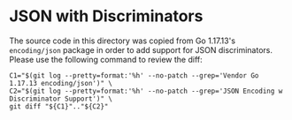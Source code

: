 # JSON with Discriminators

The source code in this directory was copied from Go 1.17.13's `encoding/json` package in order to add support for JSON discriminators. Please use the following command to review the diff:

```shell
C1="$(git log --pretty=format:'%h' --no-patch --grep='Vendor Go 1.17.13 encoding/json')" \
C2="$(git log --pretty=format:'%h' --no-patch --grep='JSON Encoding w Discriminator Support')" \
git diff "${C1}".."${C2}"
```

